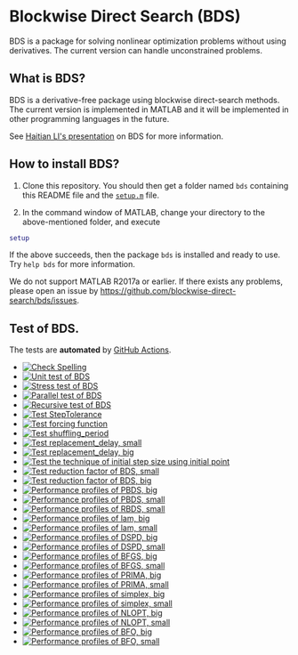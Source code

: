 # Blockwise Direct Search (BDS)

BDS is a package for solving nonlinear optimization problems without using derivatives. The current version can handle unconstrained problems. 

## What is BDS?

BDS is a derivative-free package using blockwise direct-search methods. The current version is implemented in MATLAB and it will be implemented in other programming languages in the future.

See [Haitian LI's presentation](https://lht97.github.io/documents/9_th_Graduate_Forum.pdf) on BDS for more information.

## How to install BDS?

1. Clone this repository. You should then get a folder named `bds` containing this README file and the
[`setup.m`](https://github.com/blockwise-direct-search/bds/blob/main/setup.m) file.

2. In the command window of MATLAB, change your directory to the above-mentioned folder, and execute

```matlab
setup
```

If the above succeeds, then the package `bds` is installed and ready to use. Try `help bds` for more information.

We do not support MATLAB R2017a or earlier. If there exists any problems, please open an issue by
https://github.com/blockwise-direct-search/bds/issues.

## Test of BDS.
The tests are **automated** by
[GitHub Actions](https://docs.github.com/en/actions). 
- [![Check Spelling](https://github.com/blockwise-direct-search/bds/actions/workflows/spelling.yml/badge.svg)](https://github.com/blockwise-direct-search/bds/actions/workflows/spelling.yml)
- [![Unit test of BDS](https://github.com/blockwise-direct-search/bds/actions/workflows/unit_test.yml/badge.svg)](https://github.com/blockwise-direct-search/bds/actions/workflows/unit_test.yml)
- [![Stress test of BDS](https://github.com/blockwise-direct-search/bds/actions/workflows/stress_test.yml/badge.svg)](https://github.com/blockwise-direct-search/bds/actions/workflows/stress_test.yml)
- [![Parallel test of BDS](https://github.com/blockwise-direct-search/bds/actions/workflows/parallel_test_matlab.yml/badge.svg)](https://github.com/blockwise-direct-search/bds/actions/workflows/parallel_test_matlab.yml)
- [![Recursive test of BDS](https://github.com/blockwise-direct-search/bds/actions/workflows/recursive_test_matlab.yml/badge.svg)](https://github.com/blockwise-direct-search/bds/actions/workflows/recursive_test_matlab.yml)
- [![Test StepTolerance](https://github.com/blockwise-direct-search/bds/actions/workflows/test_StepTolerance.yml/badge.svg)](https://github.com/blockwise-direct-search/bds/actions/workflows/test_StepTolerance.yml)
- [![Test forcing function](https://github.com/blockwise-direct-search/bds/actions/workflows/test_forcing_function.yml/badge.svg)](https://github.com/blockwise-direct-search/bds/actions/workflows/test_forcing_function.yml)
- [![Test shuffling_period](https://github.com/blockwise-direct-search/bds/actions/workflows/test_shuffling_period.yml/badge.svg)](https://github.com/blockwise-direct-search/bds/actions/workflows/test_shuffling_period.yml)
- [![Test replacement_delay, small](https://github.com/blockwise-direct-search/bds/actions/workflows/test_replacement_delay_small.yml/badge.svg)](https://github.com/blockwise-direct-search/bds/actions/workflows/test_replacement_delay_small.yml)
- [![Test replacement_delay, big](https://github.com/blockwise-direct-search/bds/actions/workflows/test_replacement_delay_big.yml/badge.svg)](https://github.com/blockwise-direct-search/bds/actions/workflows/test_replacement_delay_big.yml)
- [![Test the technique of initial step size using initial point](https://github.com/blockwise-direct-search/bds/actions/workflows/test_initial_point_technique.yml/badge.svg)](https://github.com/blockwise-direct-search/bds/actions/workflows/test_initial_point_technique.yml)
- [![Test reduction factor of BDS, small](https://github.com/blockwise-direct-search/bds/actions/workflows/profile_small_reduction_factor.yml/badge.svg)](https://github.com/blockwise-direct-search/bds/actions/workflows/profile_small_reduction_factor.yml)
- [![Test reduction factor of BDS, big](https://github.com/blockwise-direct-search/bds/actions/workflows/profile_big_reduction_factor.yml/badge.svg)](https://github.com/blockwise-direct-search/bds/actions/workflows/profile_big_reduction_factor.yml)
- [![Performance profiles of PBDS, big](https://github.com/blockwise-direct-search/bds/actions/workflows/profile_pbds_big.yml/badge.svg)](https://github.com/blockwise-direct-search/bds/actions/workflows/profile_pbds_big.yml)
- [![Performance profiles of PBDS, small](https://github.com/blockwise-direct-search/bds/actions/workflows/profile_pbds_small.yml/badge.svg)](https://github.com/blockwise-direct-search/bds/actions/workflows/profile_pbds_small.yml)
- [![Performance profiles of RBDS, small](https://github.com/blockwise-direct-search/bds/actions/workflows/profile_rbds_small.yml/badge.svg)](https://github.com/blockwise-direct-search/bds/actions/workflows/profile_rbds_small.yml)
- [![Performance profiles of lam, big](https://github.com/blockwise-direct-search/bds/actions/workflows/profile_lam_big.yml/badge.svg)](https://github.com/blockwise-direct-search/bds/actions/workflows/profile_lam_big.yml)
- [![Performance profiles of lam, small](https://github.com/blockwise-direct-search/bds/actions/workflows/profile_lam_small.yml/badge.svg)](https://github.com/blockwise-direct-search/bds/actions/workflows/profile_lam_small.yml)
- [![Performance profiles of DSPD, big](https://github.com/blockwise-direct-search/bds/actions/workflows/profile_dspd_big.yml/badge.svg)](https://github.com/blockwise-direct-search/bds/actions/workflows/profile_dspd_big.yml)
- [![Performance profiles of DSPD, small](https://github.com/blockwise-direct-search/bds/actions/workflows/profile_dspd_small.yml/badge.svg)](https://github.com/blockwise-direct-search/bds/actions/workflows/profile_dspd_small.yml)
- [![Performance profiles of BFGS, big](https://github.com/blockwise-direct-search/bds/actions/workflows/profile_bfgs_big.yml/badge.svg)](https://github.com/blockwise-direct-search/bds/actions/workflows/profile_bfgs_big.yml)
- [![Performance profiles of BFGS, small](https://github.com/blockwise-direct-search/bds/actions/workflows/profile_bfgs_small.yml/badge.svg)](https://github.com/blockwise-direct-search/bds/actions/workflows/profile_bfgs_small.yml)
- [![Performance profiles of PRIMA, big](https://github.com/blockwise-direct-search/bds/actions/workflows/profile_prima_big.yml/badge.svg)](https://github.com/blockwise-direct-search/bds/actions/workflows/profile_prima_big.yml)
- [![Performance profiles of PRIMA, small](https://github.com/blockwise-direct-search/bds/actions/workflows/profile_prima_small.yml/badge.svg)](https://github.com/blockwise-direct-search/bds/actions/workflows/profile_prima_small.yml)
- [![Performance profiles of simplex, big](https://github.com/blockwise-direct-search/bds/actions/workflows/profile_simplex_big.yml/badge.svg)](https://github.com/blockwise-direct-search/bds/actions/workflows/profile_simplex_big.yml)
- [![Performance profiles of simplex, small](https://github.com/blockwise-direct-search/bds/actions/workflows/profile_simplex_small.yml/badge.svg)](https://github.com/blockwise-direct-search/bds/actions/workflows/profile_simplex_small.yml)
- [![Performance profiles of NLOPT, big](https://github.com/blockwise-direct-search/bds/actions/workflows/profile_nlopt_big.yml/badge.svg)](https://github.com/blockwise-direct-search/bds/actions/workflows/profile_nlopt_big.yml)
- [![Performance profiles of NLOPT, small](https://github.com/blockwise-direct-search/bds/actions/workflows/profile_nlopt_small.yml/badge.svg)](https://github.com/blockwise-direct-search/bds/actions/workflows/profile_nlopt_small.yml)
- [![Performance profiles of BFO, big](https://github.com/blockwise-direct-search/bds/actions/workflows/profile_bfo_big.yml/badge.svg)](https://github.com/blockwise-direct-search/bds/actions/workflows/profile_bfo_big.yml)
- [![Performance profiles of BFO, small](https://github.com/blockwise-direct-search/bds/actions/workflows/profile_bfo_small.yml/badge.svg)](https://github.com/blockwise-direct-search/bds/actions/workflows/profile_bfo_small.yml)